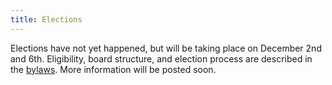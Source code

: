 ```yaml
---
title: Elections
---
```


Elections have not yet happened, but will be taking place on December 2nd and 6th. Eligibility, board structure, and election process are described in the [bylaws](https://docs.google.com/document/d/1uf6hVFaPQ8aXF5Ectis_0E4kZJfudzCAczJdVcZ6YAc/edit). More information will be posted soon.
